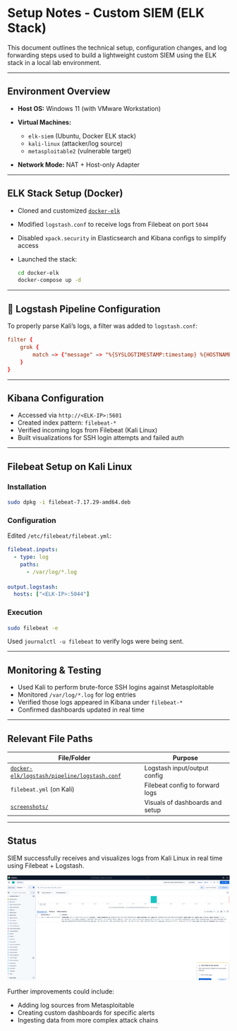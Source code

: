# Setup Notes - Custom SIEM (ELK Stack)

This document outlines the technical setup, configuration changes, and log forwarding steps used to build a lightweight custom SIEM using the ELK stack in a local lab environment.

---

## Environment Overview

* **Host OS:** Windows 11 (with VMware Workstation)
* **Virtual Machines:**

  * `elk-siem` (Ubuntu, Docker ELK stack)
  * `kali-linux` (attacker/log source)
  * `metasploitable2` (vulnerable target)
* **Network Mode:** NAT + Host-only Adapter

---

## ELK Stack Setup (Docker)

* Cloned and customized [`docker-elk`](https://github.com/deviantony/docker-elk)
* Modified `logstash.conf` to receive logs from Filebeat on port `5044`
* Disabled `xpack.security` in Elasticsearch and Kibana configs to simplify access
* Launched the stack:

  ```bash
  cd docker-elk
  docker-compose up -d
  ```

---

## 🔧 Logstash Pipeline Configuration

To properly parse Kali’s logs, a filter was added to `logstash.conf`:

```conf
filter {
	grok {
		match => {"message" => "%{SYSLOGTIMESTAMP:timestamp} %{HOSTNAME:hostname} %{DATA:service}: %{GREEDYDATA:auth_message}" }
	}
}
```

---

## Kibana Configuration

* Accessed via `http://<ELK-IP>:5601`
* Created index pattern: `filebeat-*`
* Verified incoming logs from Filebeat (Kali Linux)
* Built visualizations for SSH login attempts and failed auth

---

## Filebeat Setup on Kali Linux

### Installation

```bash
sudo dpkg -i filebeat-7.17.29-amd64.deb
```

### Configuration

Edited `/etc/filebeat/filebeat.yml`:

```yaml
filebeat.inputs:
  - type: log
    paths:
      - /var/log/*.log

output.logstash:
  hosts: ["<ELK-IP>:5044"]
```

### Execution

```bash
sudo filebeat -e
```

Used `journalctl -u filebeat` to verify logs were being sent.

---

## Monitoring & Testing

* Used Kali to perform brute-force SSH logins against Metasploitable
* Monitored `/var/log/*.log` for log entries
* Verified those logs appeared in Kibana under `filebeat-*`
* Confirmed dashboards updated in real time

---

## Relevant File Paths

| File/Folder                                  | Purpose                         |
| -------------------------------------------- | ------------------------------- |
| [`docker-elk/logstash/pipeline/logstash.conf`](../docker-elk/logstash/pipeline/logstash.conf) | Logstash input/output config    |
| `filebeat.yml` (on Kali)                     | Filebeat config to forward logs |
| [`screenshots/`](../screenshots/)            | Visuals of dashboards and setup |

---

## Status

SIEM successfully receives and visualizes logs from Kali Linux in real time using Filebeat + Logstash.

![Kali Log on Kibana](../screenshots/elk_logs.png)

Further improvements could include:

* Adding log sources from Metasploitable
* Creating custom dashboards for specific alerts
* Ingesting data from more complex attack chains
